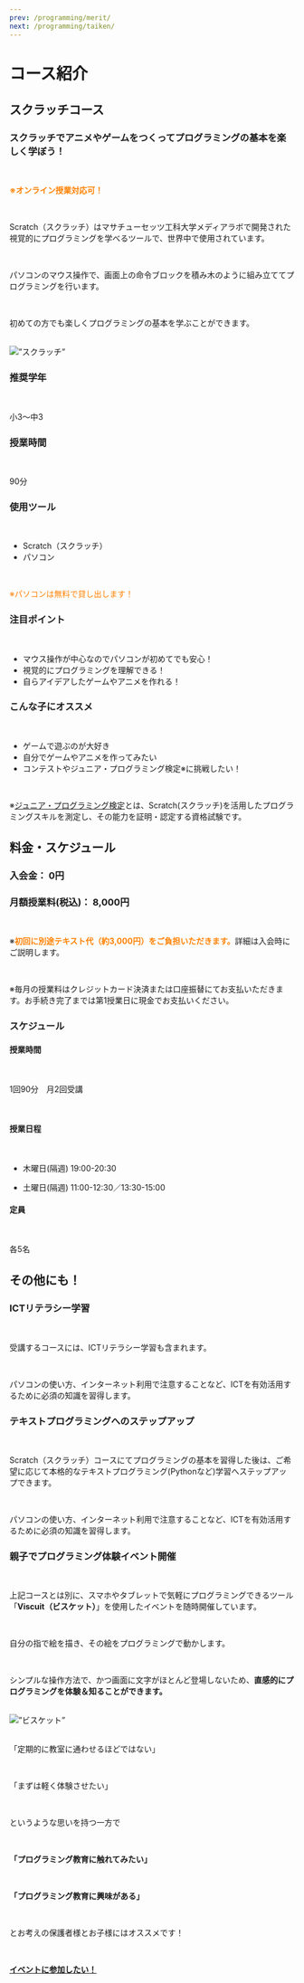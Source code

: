 ```yaml
---
prev: /programming/merit/
next: /programming/taiken/
---
```

# コース紹介
## スクラッチコース
### スクラッチでアニメやゲームをつくってプログラミングの基本を楽しく学ぼう！
<br>

<font color="#ff8000">**※オンライン授業対応可！**</font>

<br>

Scratch（スクラッチ）はマサチューセッツ工科大学メディアラボで開発された視覚的にプログラミングを学べるツールで、世界中で使用されています。

<br>

パソコンのマウス操作で、画面上の命令ブロックを積み木のように組み立ててプログラミングを行います。

<br>

初めての方でも楽しくプログラミングの基本を学ぶことができます。

<br>

<img src="/img/course-scratch.png" alt=”スクラッチ” />

<br>

### 推奨学年
<br>

小3～中3

### 授業時間
<br>

90分

### 使用ツール
<br>

- Scratch（スクラッチ）
- パソコン

<br>

<font color="#ff8000">※パソコンは無料で貸し出します！</font>

### 注目ポイント
<br>

- マウス操作が中心なのでパソコンが初めてでも安心！
- 視覚的にプログラミングを理解できる！
- 自らアイデアしたゲームやアニメを作れる！

### こんな子にオススメ
<br>

- ゲームで遊ぶのが大好き
- 自分でゲームやアニメを作ってみたい
- コンテストやジュニア・プログラミング検定※に挑戦したい！

<br>

※<a href="https://www.sikaku.gr.jp/js/ks/" target="_blank">ジュニア・プログラミング検定</a>とは、Scratch(スクラッチ)を活用したプログラミングスキルを測定し、その能力を証明・認定する資格試験です。

## 料金・スケジュール
### 入会金： 0円

### 月額授業料(税込)： **8,000円**

<br>

※<font color="#ff8000">**初回に別途テキスト代（約3,000円）をご負担いただきます。**</font>詳細は入会時にご説明します。

<br>

※毎月の授業料はクレジットカード決済または口座振替にてお支払いただきます。お手続き完了までは第1授業日に現金でお支払いください。

### スケジュール
#### 授業時間	
<br>

1回90分　月2回受講

<br>

#### 授業日程
<br>

- 木曜日(隔週) 19:00-20:30

- 土曜日(隔週) 11:00-12:30／13:30-15:00

#### 定員
<br>

各5名

## その他にも！
### ICTリテラシー学習
<br>

受講するコースには、ICTリテラシー学習も含まれます。

<br>

パソコンの使い方、インターネット利用で注意することなど、ICTを有効活用するために必須の知識を習得します。

### テキストプログラミングへのステップアップ
<br>

Scratch（スクラッチ）コースにてプログラミングの基本を習得した後は、ご希望に応じて本格的なテキストプログラミング(Pythonなど)学習へステップアップできます。

<br>

パソコンの使い方、インターネット利用で注意することなど、ICTを有効活用するために必須の知識を習得します。

### 親子でプログラミング体験イベント開催
<br>

上記コースとは別に、スマホやタブレットで気軽にプログラミングできるツール「**Viscuit（ビスケット）**」を使用したイベントを随時開催しています。

<br>

自分の指で絵を描き、その絵をプログラミングで動かします。

<br>

シンプルな操作方法で、かつ画面に文字がほとんど登場しないため、**直感的にプログラミングを体験＆知ることができます。**

<br>

<img src="/img/course-viscuit.jpg" alt=”ビスケット” />
<br>
<br>

「定期的に教室に通わせるほどではない」

<br>

「まずは軽く体験させたい」

<br>

というような思いを持つ一方で

<br>

**「プログラミング教育に触れてみたい」**

<br>

**「プログラミング教育に興味がある」**

<br>

とお考えの保護者様とお子様にはオススメです！

<br>

<a href="/contact" class="btn">**イベントに参加したい！**</a>

